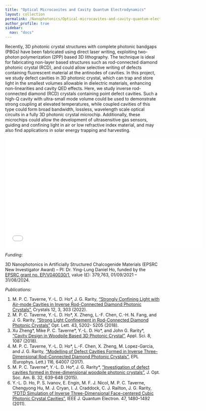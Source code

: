 ```yaml
---
title: "Optical Microcavites and Cavity Quantum Electrodynamics"
layout: collection
permalink: /Nanophotonics/Optical-microcavites-and-cavity-quantum-electrodynamics/
author_profile: true
sidebar:
  nav: "docs"
---
```


<!--**Optical Microcavites and Cavity Quantum Electrodynamics**-->

Recently, 3D photonic crystal structures with complete photonic bandgaps (PBGs) have been fabricated using direct laser writing, exploiting two-photon polymerization (2PP) based 3D lithography. The technique is ideal for fabricating non-layer based structures such as rod-connected diamond photonic crystal (RCD), and could allow selective writing of defects containing fluorescent  material at the antinodes of cavities. In this project, we study defect cavities in 3D photonic crystal, which can trap and store light in the smallest volumes allowable in dielectric materials, enhancing non-linearities and cavity QED effects. Here, we study inverse rod-connected diamond (RCD) crystals containing point defect cavities. Such a high-Q cavity with ultra-small mode volume could be used to demonstrate strong coupling at elevated temperatures, while coupled cavities of this type could form broad bandwidth, lossless, wavelength scale optical circuits in a fully 3D photonic crystal microchip. Additionally, these microchips could allow the development of ultrasensitive gas sensors, guiding and confining light in air or low refractive index material, and may also find applications in solar energy trapping and harvesting.

<img src="{{ site.url }}{{ site.baseurl }}/assets/research/RCD-OL.png" alt="">

<iframe width="640" height="360" src="{{ site.url }}{{ site.baseurl }}/assets/research/Strong%20light%20confinement%20in%203D%20photonic%20crystals.mp4" title="Strong light confinement in 3D photonic crystals" frameborder="0" allow="accelerometer; autoplay; clipboard-write; encrypted-media; gyroscope; picture-in-picture" allowfullscreen></iframe>

*Funding:*

3D Nanophotonics in Artificially Structured Chalcogenide Materials (EPSRC New Investigator Award) – PI: Dr. Ying-Lung Daniel Ho, funded by the [EPSRC grant no. EP/V040030/1](https://gow.epsrc.ukri.org/NGBOViewGrant.aspx?GrantRef=EP/V040030/1), value (£): 379,763, 01/09/2021 – 31/08/2024.

*Publications:*

1. M. P. C. Taverne, Y.-L. D. Ho*, J. G. Rarity, [“Strongly Confining Light with Air-mode Cavities in Inverse Rod-Connected Diamond Photonic Crystals”](https://doi.org/10.3390/cryst12030303), Crystals 12, 3, 303 (2022).
1. M. P. C. Taverne, Y.-L. D. Ho*, X. Zheng, L.-F. Chen, C.-H. N. Fang, and J. G. Rarity, [“Strong Light Confinement in Rod-Connected Diamond Photonic Crystals”](https://doi.org/10.1364/OL.43.005202) Opt. Lett. 43, 5202- 5205 (2018).
1. Xu Zheng*, Mike P. C. Taverne*, Y.-L. D. Ho*, and John G. Rarity*, [“Cavity Design in Woodpile Based 3D Photonic Crystal”](https://doi.org/10.3390/app8071087), Appl. Sci. 8, 1087 (2018).
1. M. P. C. Taverne, Y.-L. D. Ho*, L.-F. Chen, X. Zheng, M. Lopez-Garcia, and J. G. Rarity, [“Modelling of Defect Cavities Formed in Inverse Three-Dimensional Rod-Connected Diamond Photonic Crystals”](https://doi.org/10.1209/0295-5075/116/64007), EPL (Europhys. Lett.) 116, 64007 (2017).
4. M. P. C. Taverne*, Y.-L. D. Ho*, J. G. Rarity*, [“Investigation of defect cavities formed in three-dimensional woodpile photonic crystals”](https://doi.org/10.1364/JOSAB.32.000639), J. Opt. Soc. Am. B. 32, 639-648 (2015).
5. Y.-L. D. Ho, P. S. Ivanov, E. Engin, M. F. J. Nicol, M.  P. C. Taverne,  Chengyong Hu,  M. J. Cryan, I. J. Craddock, C. J. Railton, J. G. Rarity, [“FDTD Simulation of Inverse Three-Dimensional Face-centered Cubic Photonic Crystal Cavities”](https://doi.org/10.1109/JQE.2011.2170404), IEEE J. Quantum Electron. 47, 1480–1492 (2011).
